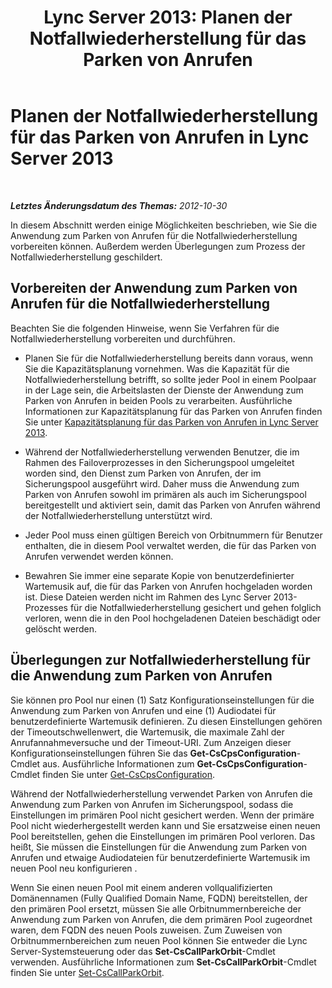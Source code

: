 ﻿---
title: 'Lync Server 2013: Planen der Notfallwiederherstellung für das Parken von Anrufen'
TOCTitle: Planen der Notfallwiederherstellung für das Parken von Anrufen
ms:assetid: f7cf3958-177b-4340-a864-35a6f44d6d88
ms:mtpsurl: https://technet.microsoft.com/de-de/library/JJ205395(v=OCS.15)
ms:contentKeyID: 49295945
ms.date: 05/19/2016
mtps_version: v=OCS.15
ms.translationtype: HT
---

# Planen der Notfallwiederherstellung für das Parken von Anrufen in Lync Server 2013

 

_**Letztes Änderungsdatum des Themas:** 2012-10-30_

In diesem Abschnitt werden einige Möglichkeiten beschrieben, wie Sie die Anwendung zum Parken von Anrufen für die Notfallwiederherstellung vorbereiten können. Außerdem werden Überlegungen zum Prozess der Notfallwiederherstellung geschildert.

## Vorbereiten der Anwendung zum Parken von Anrufen für die Notfallwiederherstellung

Beachten Sie die folgenden Hinweise, wenn Sie Verfahren für die Notfallwiederherstellung vorbereiten und durchführen.

  - Planen Sie für die Notfallwiederherstellung bereits dann voraus, wenn Sie die Kapazitätsplanung vornehmen. Was die Kapazität für die Notfallwiederherstellung betrifft, so sollte jeder Pool in einem Poolpaar in der Lage sein, die Arbeitslasten der Dienste der Anwendung zum Parken von Anrufen in beiden Pools zu verarbeiten. Ausführliche Informationen zur Kapazitätsplanung für das Parken von Anrufen finden Sie unter [Kapazitätsplanung für das Parken von Anrufen in Lync Server 2013](lync-server-2013-capacity-planning-for-call-park.md).

  - Während der Notfallwiederherstellung verwenden Benutzer, die im Rahmen des Failoverprozesses in den Sicherungspool umgeleitet worden sind, den Dienst zum Parken von Anrufen, der im Sicherungspool ausgeführt wird. Daher muss die Anwendung zum Parken von Anrufen sowohl im primären als auch im Sicherungspool bereitgestellt und aktiviert sein, damit das Parken von Anrufen während der Notfallwiederherstellung unterstützt wird.

  - Jeder Pool muss einen gültigen Bereich von Orbitnummern für Benutzer enthalten, die in diesem Pool verwaltet werden, die für das Parken von Anrufen verwendet werden können.

  - Bewahren Sie immer eine separate Kopie von benutzerdefinierter Wartemusik auf, die für das Parken von Anrufen hochgeladen worden ist. Diese Dateien werden nicht im Rahmen des Lync Server 2013-Prozesses für die Notfallwiederherstellung gesichert und gehen folglich verloren, wenn die in den Pool hochgeladenen Dateien beschädigt oder gelöscht werden.

## Überlegungen zur Notfallwiederherstellung für die Anwendung zum Parken von Anrufen

Sie können pro Pool nur einen (1) Satz Konfigurationseinstellungen für die Anwendung zum Parken von Anrufen und eine (1) Audiodatei für benutzerdefinierte Wartemusik definieren. Zu diesen Einstellungen gehören der Timeoutschwellenwert, die Wartemusik, die maximale Zahl der Anrufannahmeversuche und der Timeout-URI. Zum Anzeigen dieser Konfigurationseinstellungen führen Sie das **Get-CsCpsConfiguration**-Cmdlet aus. Ausführliche Informationen zum **Get-CsCpsConfiguration**-Cmdlet finden Sie unter [Get-CsCpsConfiguration](get-cscpsconfiguration.md).

Während der Notfallwiederherstellung verwendet Parken von Anrufen die Anwendung zum Parken von Anrufen im Sicherungspool, sodass die Einstellungen im primären Pool nicht gesichert werden. Wenn der primäre Pool nicht wiederhergestellt werden kann und Sie ersatzweise einen neuen Pool bereitstellen, gehen die Einstellungen im primären Pool verloren. Das heißt, Sie müssen die Einstellungen für die Anwendung zum Parken von Anrufen und etwaige Audiodateien für benutzerdefinierte Wartemusik im neuen Pool neu konfigurieren .

Wenn Sie einen neuen Pool mit einem anderen vollqualifizierten Domänennamen (Fully Qualified Domain Name, FQDN) bereitstellen, der den primären Pool ersetzt, müssen Sie alle Orbitnummernbereiche der Anwendung zum Parken von Anrufen, die dem primären Pool zugeordnet waren, dem FQDN des neuen Pools zuweisen. Zum Zuweisen von Orbitnummernbereichen zum neuen Pool können Sie entweder die Lync Server-Systemsteuerung oder das **Set-CsCallParkOrbit**-Cmdlet verwenden. Ausführliche Informationen zum **Set-CsCallParkOrbit**-Cmdlet finden Sie unter [Set-CsCallParkOrbit](set-cscallparkorbit.md).

